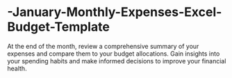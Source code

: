 # -January-Monthly-Expenses-Excel-Budget-Template
 At the end of the month, review a comprehensive summary of your expenses and compare them to your budget allocations. Gain insights into your spending habits and make informed decisions to improve your financial health.
